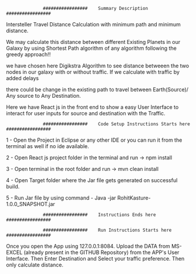                   #################    Summary Description  #################

Intersteller Travel Distance Calculation with minimum path and minimum distance.

We may calculate this distance between different Existing Planets in our Galaxy by using Shortest Path algorithm of any algorithm following the greedy approach!!

we have chosen here Digikstra Algorithm to see distance betweeen the two nodes in our galaxy with or without traffic. If we calculate with traffic by added delays 

there could be change in the existing path to travel between Earth(Source)/ Any source to Any Destination.

Here we have React js in the front end to show a easy User Interface to interact for user inputs for source and destination with the Traffic.

                  #################    Code Setup Instructions Starts here #################

1 - Open the Project in Eclipse or any other IDE or you can run it from the terminal as well if no ide available. 

2 - Open React js project folder in the terminal and run -> npm install 

3 - Open terminal in the root folder and run -> mvn clean install 

4 - Open Target folder where the Jar file gets generated on successful build. 

5 - Run Jar file by using command - Java -jar RohitKasture-1.0.0_SNAPSHOT.jar
  
                  #################    Instructions Ends here #################

                  #################    Run Instructions Starts here #################

Once you open the App using 127.0.0.1:8084. Upload the DATA from MS-EXCEL (already present in the GITHUB Repository) from the APP's User Interface. Then Enter Destination and Select your traffic preference. Then only calculate distance.
